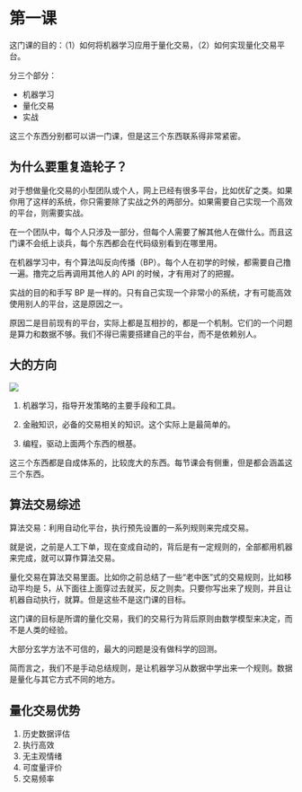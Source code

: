# 第一课

这门课的目的：（1）如何将机器学习应用于量化交易，（2）如何实现量化交易平台。

分三个部分：

+   机器学习
+   量化交易
+   实战

这三个东西分别都可以讲一门课，但是这三个东西联系得非常紧密。

## 为什么要重复造轮子？

对于想做量化交易的小型团队或个人，网上已经有很多平台，比如优矿之类。如果你用了这样的系统，你只需要除了实战之外的两部分。如果需要自己实现一个高效的平台，则需要实战。

在一个团队中，每个人只涉及一部分，但每个人需要了解其他人在做什么。而且这门课不会纸上谈兵，每个东西都会在代码级别看到在哪里用。

在机器学习中，有个算法叫反向传播（BP）。每个人在初学的时候，都需要自己撸一遍。撸完之后再调用其他人的 API 的时候，才有用对了的把握。

实战的目的和手写 BP 是一样的。只有自己实现一个非常小的系统，才有可能高效使用别人的平台，这是原因之一。

原因二是目前现有的平台，实际上都是互相抄的，都是一个机制。它们的一个问题是算力和数据不够。我们不得已需要搭建自己的平台，而不是依赖别人。

## 大的方向

![](img/)

1.  机器学习，指导开发策略的主要手段和工具。

2.  金融知识，必备的交易相关的知识。这个实际上是最简单的。

3.  编程，驱动上面两个东西的根基。

这三个东西都是自成体系的，比较庞大的东西。每节课会有侧重，但是都会涵盖这三个东西。

## 算法交易综述

算法交易：利用自动化平台，执行预先设置的一系列规则来完成交易。

就是说，之前是人工下单，现在变成自动的，背后是有一定规则的，全部都用机器来完成，就可以算作算法交易。

量化交易在算法交易里面。比如你之前总结了一些“老中医”式的交易规则，比如移动平均是 5，从下面往上面穿过去就买，反之则卖。只要你写出来了规则，并且让机器自动执行，就算。但是这些不是这门课的目标。

这门课的目标是所谓的量化交易，我们的交易行为背后原则由数学模型来决定，而不是人类的经验。

大部分玄学方法不可信的，最大的问题是没有做科学的回测。

简而言之，我们不是手动总结规则，是让机器学习从数据中学出来一个规则。数据是量化与其它方式不同的地方。

## 量化交易优势

1.  历史数据评估
2.  执行高效
3.  无主观情绪
4.  可度量评价
5.  交易频率

